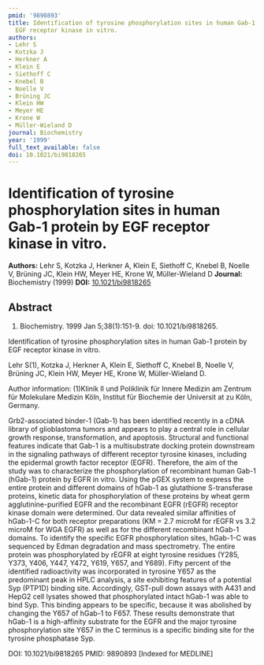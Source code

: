 ```yaml
---
pmid: '9890893'
title: Identification of tyrosine phosphorylation sites in human Gab-1 protein by
  EGF receptor kinase in vitro.
authors:
- Lehr S
- Kotzka J
- Herkner A
- Klein E
- Siethoff C
- Knebel B
- Noelle V
- Brüning JC
- Klein HW
- Meyer HE
- Krone W
- Müller-Wieland D
journal: Biochemistry
year: '1999'
full_text_available: false
doi: 10.1021/bi9818265
---
```


# Identification of tyrosine phosphorylation sites in human Gab-1 protein by EGF receptor kinase in vitro.
**Authors:** Lehr S, Kotzka J, Herkner A, Klein E, Siethoff C, Knebel B, Noelle V, Brüning JC, Klein HW, Meyer HE, Krone W, Müller-Wieland D
**Journal:** Biochemistry (1999)
**DOI:** [10.1021/bi9818265](https://doi.org/10.1021/bi9818265)

## Abstract

1. Biochemistry. 1999 Jan 5;38(1):151-9. doi: 10.1021/bi9818265.

Identification of tyrosine phosphorylation sites in human Gab-1 protein by EGF 
receptor kinase in vitro.

Lehr S(1), Kotzka J, Herkner A, Klein E, Siethoff C, Knebel B, Noelle V, Brüning 
JC, Klein HW, Meyer HE, Krone W, Müller-Wieland D.

Author information:
(1)Klinik II und Poliklinik für Innere Medizin am Zentrum für Molekulare Medizin 
Köln, Institut für Biochemie der Universit at zu Köln, Germany.

Grb2-associated binder-1 (Gab-1) has been identified recently in a cDNA library 
of glioblastoma tumors and appears to play a central role in cellular growth 
response, transformation, and apoptosis. Structural and functional features 
indicate that Gab-1 is a multisubstrate docking protein downstream in the 
signaling pathways of different receptor tyrosine kinases, including the 
epidermal growth factor receptor (EGFR). Therefore, the aim of the study was to 
characterize the phosphorylation of recombinant human Gab-1 (hGab-1) protein by 
EGFR in vitro. Using the pGEX system to express the entire protein and different 
domains of hGab-1 as glutathione S-transferase proteins, kinetic data for 
phosphorylation of these proteins by wheat germ agglutinine-purified EGFR and 
the recombinant EGFR (rEGFR) receptor kinase domain were determined. Our data 
revealed similar affinities of hGab-1-C for both receptor preparations (KM = 2.7 
microM for rEGFR vs 3.2 microM for WGA EGFR) as well as for the different 
recombinant hGab-1 domains. To identify the specific EGFR phosphorylation sites, 
hGab-1-C was sequenced by Edman degradation and mass spectrometry. The entire 
protein was phosphorylated by rEGFR at eight tyrosine residues (Y285, Y373, 
Y406, Y447, Y472, Y619, Y657, and Y689). Fifty percent of the identified 
radioactivity was incorporated in tyrosine Y657 as the predominant peak in HPLC 
analysis, a site exhibiting features of a potential Syp (PTP1D) binding site. 
Accordingly, GST-pull down assays with A431 and HepG2 cell lysates showed that 
phosphorylated intact hGab-1 was able to bind Syp. This binding appears to be 
specific, because it was abolished by changing the Y657 of hGab-1 to F657. These 
results demonstrate that hGab-1 is a high-affinity substrate for the EGFR and 
the major tyrosine phosphorylation site Y657 in the C terminus is a specific 
binding site for the tyrosine phosphatase Syp.

DOI: 10.1021/bi9818265
PMID: 9890893 [Indexed for MEDLINE]

